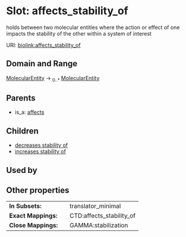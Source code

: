 
# Slot: affects_stability_of


holds between two molecular entities where the action or effect of one impacts the stability of the other within a system of interest

URI: [biolink:affects_stability_of](https://w3id.org/biolink/vocab/affects_stability_of)


## Domain and Range

[MolecularEntity](MolecularEntity.md) &#8594;  <sub>0..*</sub> [MolecularEntity](MolecularEntity.md)

## Parents

 *  is_a: [affects](affects.md)

## Children

 *  [decreases stability of](decreases_stability_of.md)
 *  [increases stability of](increases_stability_of.md)

## Used by


## Other properties

|  |  |  |
| --- | --- | --- |
| **In Subsets:** | | translator_minimal |
| **Exact Mappings:** | | CTD:affects_stability_of |
| **Close Mappings:** | | GAMMA:stabilization |

